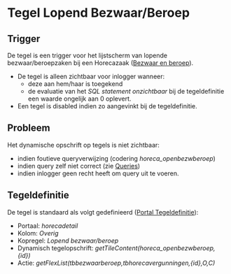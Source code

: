 # Tegel Lopend Bezwaar/Beroep

## Trigger

De tegel is een trigger voor het lijstscherm van lopende bezwaar/beroepzaken bij een Horecazaak ([Bezwaar en beroep](/docs/probleemoplossing/module_overstijgende_schermen/bezwaar_beroep.md)).

- De tegel is alleen zichtbaar voor inlogger wanneer:
  - deze aan hem/haar is toegekend
  - de evaluatie van het _SQL statement onzichtbaar_ bij de tegeldefinitie een waarde ongelijk aan 0 oplevert.
- Een tegel is disabled indien zo aangevinkt bij de tegeldefinitie.

## Probleem

Het dynamische opschrift op tegels is niet zichtbaar:

- indien foutieve queryverwijzing (codering _horeca_openbezwberoep_)
- indien query zelf niet correct (zie [Queries](/docs/instellen_inrichten/queries.md))
- indien inlogger geen recht heeft om query uit te voeren.

## Tegeldefinitie

De tegel is standaard als volgt gedefinieerd ([Portal Tegeldefinitie](/docs/instellen_inrichten/portaldefinitie/portal_tegel.md)):

- Portaal: _horecadetail_
- Kolom: _Overig_
- Kopregel: _Lopend bezwaar/beroep_
- Dynamisch tegelopschrift: _getTileContent(horeca_openbezwberoep,{id})_
- Actie: _getFlexList(tbbezwaarberoep,tbhorecavergunningen,{id},O,C)_
